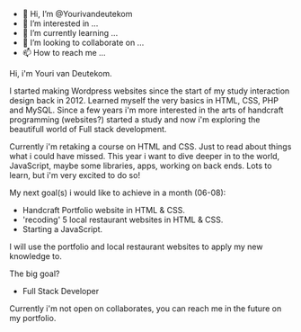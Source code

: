 - 👋 Hi, I’m @Yourivandeutekom
- 👀 I’m interested in ...
- 🌱 I’m currently learning ...
- 💞️ I’m looking to collaborate on ...
- 📫 How to reach me ...

Hi, i'm Youri van Deutekom.

I started making Wordpress websites since the start of my study interaction design back in 2012. Learned myself the very basics in HTML, CSS, PHP and MySQL.
Since a few years i'm more interested in the arts of handcraft programming (websites?) started a study and now i'm exploring the beautifull world of Full stack development.

Currently i'm retaking a course on HTML and CSS. Just to read about things what i could have missed. This year i want to dive deeper in to the world,
JavaScript, maybe some libraries, apps, working on back ends. Lots to learn, but i'm very excited to do so!

My next goal(s) i would like to achieve in a month (06-08):
 -  Handcraft Portfolio website in HTML & CSS.
 -  'recoding' 5 local restaurant websites in HTML & CSS.
 -  Starting a JavaScript. 

I will use the portfolio and local restaurant websites to apply my new knowledge to.

The big goal?
  - Full Stack Developer

Currently i'm not open on collaborates, you can reach me in the future on my portfolio.
